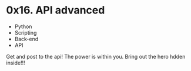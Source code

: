 # 0x16. API advanced
- Python
- Scripting
- Back-end
- API

Get and post to the api!
The power is within you. Bring out the hero hdden inside!!!